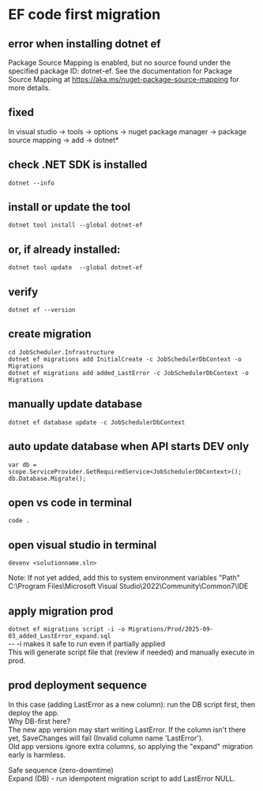 # EF code first migration

## error when installing dotnet ef
Package Source Mapping is enabled, but no source found under the specified package ID: dotnet-ef. See the documentation for Package Source Mapping at https://aka.ms/nuget-package-source-mapping for more details.

## fixed
In visual studio -> tools -> options -> nuget package manager -> package source mapping -> add -> dotnet*

## check .NET SDK is installed
```dotnet --info```

## install or update the tool
```dotnet tool install --global dotnet-ef```

## or, if already installed:
```dotnet tool update  --global dotnet-ef```

## verify
```dotnet ef --version```


## create migration 
```cd JobScheduler.Infrastructure```  
```dotnet ef migrations add InitialCreate -c JobSchedulerDbContext -o Migrations```  
```dotnet ef migrations add added_LastError -c JobSchedulerDbContext -o Migrations```

## manually update database
```dotnet ef database update -c JobSchedulerDbContext```

## auto update database when API starts DEV only
```var db = scope.ServiceProvider.GetRequiredService<JobSchedulerDbContext>();```  
```db.Database.Migrate();```

## open vs code in terminal
```code .```

## open visual studio in terminal
```devenv <solutionname.sln>```

Note:
If not yet added, add this to system environment variables "Path"  
C:\Program Files\Microsoft Visual Studio\2022\Community\Common7\IDE

## apply migration prod
```dotnet ef migrations script -i -o Migrations/Prod/2025-09-03_added_LastError_expand.sql```  
-- -i makes it safe to run even if partially applied  
This will generate script file that (review if needed) and manually execute in prod.

## prod deployment sequence
In this case (adding LastError as a new column): run the DB script first, then deploy the app.  
Why DB-first here?  
The new app version may start writing LastError. If the column isn't there yet, SaveChanges will fail (Invalid column name 'LastError').  
Old app versions ignore extra columns, so applying the "expand" migration early is harmless.  

Safe sequence (zero-downtime)  
Expand (DB) - run idempotent migration script to add LastError NULL.  

